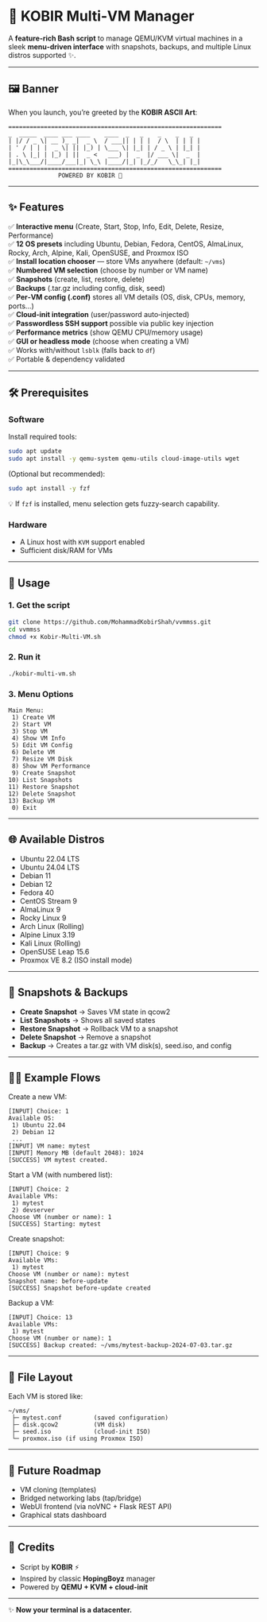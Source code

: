 # 🚀 KOBIR Multi‑VM Manager

A **feature‑rich Bash script** to manage QEMU/KVM virtual machines in a sleek **menu‑driven interface** with snapshots, backups, and multiple Linux distros supported ✨.

---

## 🖼 Banner

When you launch, you’re greeted by the **KOBIR ASCII Art**:

```
============================================================
_  _____  ____ ___ ____    ____  _   _    _    _   _ 
| |/ / _ \| __ )_ _|  _ \  / ___|| | | |  / \  | | | |
| ' / | | |  _ \| || |_) | \___ \| |_| | / _ \ | |_| |
| . \ |_| | |_) | ||  _ <   ___) |  _  |/ ___ \|  _  |
|_|\_\___/|____/___|_| \_\ |____/|_| |_/_/   \_\_| |_|
============================================================
              POWERED BY KOBIR 🚀
```

---

## ✨ Features

✅ **Interactive menu** (Create, Start, Stop, Info, Edit, Delete, Resize, Performance)  
✅ **12 OS presets** including Ubuntu, Debian, Fedora, CentOS, AlmaLinux, Rocky, Arch, Alpine, Kali, OpenSUSE, and Proxmox ISO  
✅ **Install location chooser** — store VMs anywhere (default: `~/vms`)  
✅ **Numbered VM selection** (choose by number or VM name)  
✅ **Snapshots** (create, list, restore, delete)  
✅ **Backups** (.tar.gz including config, disk, seed)  
✅ **Per‑VM config (.conf)** stores all VM details (OS, disk, CPUs, memory, ports…)  
✅ **Cloud‑init integration** (user/password auto‑injected)  
✅ **Passwordless SSH support** possible via public key injection  
✅ **Performance metrics** (show QEMU CPU/memory usage)  
✅ **GUI or headless mode** (choose when creating a VM)  
✅ Works with/without `lsblk` (falls back to `df`)  
✅ Portable & dependency validated  

---

## 🛠 Prerequisites

### Software
Install required tools:
```bash
sudo apt update
sudo apt install -y qemu-system qemu-utils cloud-image-utils wget
```

(Optional but recommended):
```bash
sudo apt install -y fzf
```
💡 If `fzf` is installed, menu selection gets fuzzy‑search capability.

### Hardware
- A Linux host with `KVM` support enabled  
- Sufficient disk/RAM for VMs  

---

## 🚀 Usage

### 1. Get the script
```bash
git clone https://github.com/MohammadKobirShah/vvmmss.git
cd vvmmss
chmod +x Kobir-Multi-VM.sh
```

### 2. Run it
```bash
./kobir-multi-vm.sh
```

### 3. Menu Options
```
Main Menu:
 1) Create VM
 2) Start VM
 3) Stop VM
 4) Show VM Info
 5) Edit VM Config
 6) Delete VM
 7) Resize VM Disk
 8) Show VM Performance
 9) Create Snapshot
10) List Snapshots
11) Restore Snapshot
12) Delete Snapshot
13) Backup VM
 0) Exit
```

---

## 🌐 Available Distros

- Ubuntu 22.04 LTS  
- Ubuntu 24.04 LTS  
- Debian 11  
- Debian 12  
- Fedora 40  
- CentOS Stream 9  
- AlmaLinux 9  
- Rocky Linux 9  
- Arch Linux (Rolling)  
- Alpine Linux 3.19  
- Kali Linux (Rolling)  
- OpenSUSE Leap 15.6  
- Proxmox VE 8.2 (ISO install mode)  

---

## 📸 Snapshots & Backups

- **Create Snapshot** → Saves VM state in qcow2  
- **List Snapshots** → Shows all saved states  
- **Restore Snapshot** → Rollback VM to a snapshot  
- **Delete Snapshot** → Remove a snapshot  
- **Backup** → Creates a tar.gz with VM disk(s), seed.iso, and config  

---

## 🧑‍💻 Example Flows

Create a new VM:
```text
[INPUT] Choice: 1
Available OS:
 1) Ubuntu 22.04
 2) Debian 12
 ...
[INPUT] VM name: mytest
[INPUT] Memory MB (default 2048): 1024
[SUCCESS] VM mytest created.
```

Start a VM (with numbered list):
```text
[INPUT] Choice: 2
Available VMs:
 1) mytest
 2) devserver
Choose VM (number or name): 1
[SUCCESS] Starting: mytest
```

Create snapshot:
```text
[INPUT] Choice: 9
Available VMs:
 1) mytest
Choose VM (number or name): mytest
Snapshot name: before-update
[SUCCESS] Snapshot before-update created
```

Backup a VM:
```text
[INPUT] Choice: 13
Available VMs:
 1) mytest
Choose VM (number or name): 1
[SUCCESS] Backup created: ~/vms/mytest-backup-2024-07-03.tar.gz
```

---

## 📂 File Layout

Each VM is stored like:
```
~/vms/
 ├─ mytest.conf         (saved configuration)
 ├─ disk.qcow2          (VM disk)
 ├─ seed.iso            (cloud-init ISO)
 └─ proxmox.iso (if using Proxmox ISO)
```

---

## 🔮 Future Roadmap

- VM cloning (templates)  
- Bridged networking labs (tap/bridge)  
- WebUI frontend (via noVNC + Flask REST API)  
- Graphical stats dashboard  

---

## 🏁 Credits

- Script by **KOBIR** ⚡  
- Inspired by classic **HopingBoyz** manager  
- Powered by **QEMU + KVM + cloud-init**  

---

✨ **Now your terminal is a datacenter.**  
